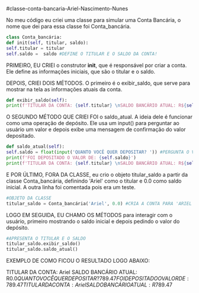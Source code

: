 #classe-conta-bancaria-Ariel-Nascimento-Nunes

No meu código eu criei uma classe para simular uma Conta Bancária, o nome que dei para essa classe foi Conta_bancária.

```python
class Conta_bancária:
def init(self, titular, saldo):
self.titular = titular
self.saldo =  saldo #DEFINE O TITULAR E O SALDO DA CONTA!
```

PRIMEIRO, EU CRIEI o construtor __init__, que é responsável por criar a conta. Ele define as informações iniciais, que são o titular e o saldo.

DEPOIS, CRIEI DOIS MÉTODOS. O primeiro é o exibir_saldo, que serve para mostrar na tela as informações atuais da conta.

```python
def exibir_saldo(self):
print(f'TITULAR DA CONTA: {self.titular} \nSALDO BANCÁRIO ATUAL: R${self.saldo}')
```

O SEGUNDO MÉTODO QUE CRIEI FOI o saldo_atual. A ideia dele é funcionar como uma operação de depósito. Ele usa um input() para perguntar ao usuário um valor e depois exibe uma mensagem de confirmação do valor depositado.

```python
def saldo_atual(self):
self.saldo = float(input('QUANTO VOCÊ QUER DEPOSITAR? ')) #PERGUNTA O VALOR E ATUALIZA O SALDO
print(f'FOI DEPOSITADO O VALOR DE: {self.saldo}')
print(f'TITULAR DA CONTA: {self.titular} \nSALDO BANCÁRIO ATUAL: R${self.saldo}')
```

E POR ÚLTIMO, FORA DA CLASSE, eu crio o objeto titular_saldo a partir da classe Conta_bancária, definindo 'Ariel' como o titular e 0.0 como saldo inicial. A outra linha foi comentada pois era um teste.

```python
#OBJETO DA CLASSE
titular_saldo = Conta_bancária('Ariel', 0.0) #CRIA A CONTA PARA 'ARIEL' COM SALDO 0.0
```

LOGO EM SEGUIDA, EU CHAMO OS MÉTODOS para interagir com o usuário, primeiro mostrando o saldo inicial e depois pedindo o valor do depósito.

```python
#APRESENTA O TITULAR E O SALDO
titular_saldo.exibir_saldo()
titular_saldo.saldo_atual()
```
EXEMPLO DE COMO FICOU O RESULTADO LOGO ABAIXO:

TITULAR DA CONTA: Ariel 
SALDO BANCÁRIO ATUAL: R$0.0
QUANTO VOCÊ QUER DEPOSITAR? 789.47
FOI DEPOSITADO O VALOR DE: 789.47
TITULAR DA CONTA: Ariel 
SALDO BANCÁRIO ATUAL: R$789.47
